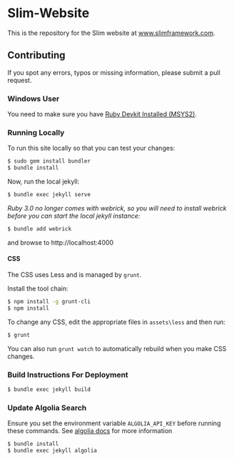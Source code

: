 # Slim-Website

This is the repository for the Slim website at www.slimframework.com.


## Contributing

If you spot any errors, typos or missing information, please submit a pull
request.

### Windows User
You need to make sure you have [Ruby Devkit Installed (MSYS2)](https://rubyinstaller.org/add-ons/devkit.html).

### Running Locally

To run this site locally so that you can test your changes:
```bash
$ sudo gem install bundler
$ bundle install
```

Now, run the local jekyll:
```bash
$ bundle exec jekyll serve
```

_Ruby 3.0 no longer comes with webrick, so you will need to install webrick before you can start the local jekyll instance:_

```bash
$ bundle add webrick
```

and browse to http://localhost:4000

#### CSS

The CSS uses Less and is managed by `grunt`.

Install the tool chain:

```bash
$ npm install -g grunt-cli
$ npm install
```

To change any CSS, edit the appropriate files in `assets\less` and then run:

```bash
$ grunt
```

You can also run `grunt watch` to automatically rebuild when you make CSS
changes.

### Build Instructions For Deployment

```bash
$ bundle exec jekyll build
```

### Update Algolia Search
Ensure you set the environment variable `ALGOLIA_API_KEY` before running these commands. See [algolia docs](https://community.algolia.com/jekyll-algolia/getting-started.html) for more information

```bash
$ bundle install
$ bundle exec jekyll algolia
```
